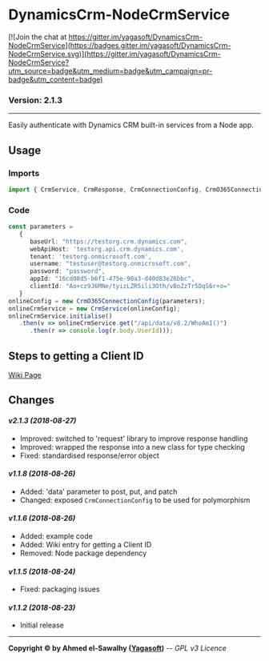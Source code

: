 # DynamicsCrm-NodeCrmService

[![Join the chat at https://gitter.im/yagasoft/DynamicsCrm-NodeCrmService](https://badges.gitter.im/yagasoft/DynamicsCrm-NodeCrmService.svg)](https://gitter.im/yagasoft/DynamicsCrm-NodeCrmService?utm_source=badge&utm_medium=badge&utm_campaign=pr-badge&utm_content=badge)

### Version: 2.1.3
---

Easily authenticate with Dynamics CRM built-in services from a Node app.

## Usage

### Imports
```typescript
import { CrmService, CrmResponse, CrmConnectionConfig, CrmO365ConnectionConfig, CrmAdConnectionConfig } from "node-dcrm-service";
```

### Code
```typescript
const parameters =
   {
      baseUrl: "https://testorg.crm.dynamics.com",
      webApiHost: 'testorg.api.crm.dynamics.com',
      tenant: 'testorg.onmicrosoft.com',
      username: "testuser@testorg.onmicrosoft.com",
      password: "password",
      appId: "16cd08d5-b6f1-475e-90a3-d40d83e26bbc",
      clientId: "Ao+cz9J6MNe/tyizLZR5ili3Oth/vBoZzTr5DqS6r+o="
   }
onlineConfig = new CrmO365ConnectionConfig(parameters);
onlineCrmService = new CrmService(onlineConfig);
onlineCrmService.initialise()
   .then(v => onlineCrmService.get("/api/data/v8.2/WhoAmI()")
      .then(r => console.log(r.body.UserId)));
```

## Steps to getting a Client ID

[Wiki Page](https://github.com/yagasoft/DynamicsCrm-NodeCrmService/wiki/Steps-to-Getting-a-Client-ID)

## Changes

#### _v2.1.3 (2018-08-27)_
+ Improved: switched to 'request' library to improve response handling
+ Improved: wrapped the response into a new class for type checking
+ Fixed: standardised response/error object

#### _v1.1.8 (2018-08-26)_
+ Added: 'data' parameter to post, put, and patch
+ Changed: exposed `CrmConnectionConfig` to be used for polymorphism

#### _v1.1.6 (2018-08-26)_
+ Added: example code
+ Added: Wiki entry for getting a Client ID
+ Removed: Node package dependency

#### _v1.1.5 (2018-08-24)_
+ Fixed: packaging issues

#### _v1.1.2 (2018-08-23)_
+ Initial release

---
**Copyright &copy; by Ahmed el-Sawalhy ([Yagasoft](http://yagasoft.com))** -- _GPL v3 Licence_
